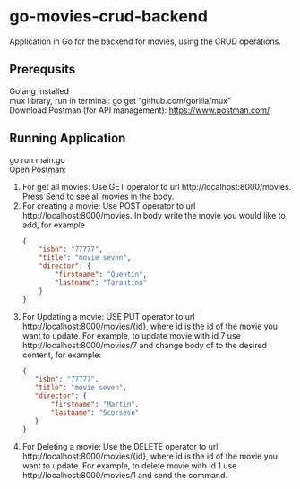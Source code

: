 # go-movies-crud-backend
Application in Go for the backend for movies, using the CRUD operations. 
## Prerequsits 
Golang installed \
mux library, run in terminal: go get "github.com/gorilla/mux" \
Download Postman (for API management): https://www.postman.com/
## Running Application 
go run main.go \
Open Postman:
1. For  get all movies: Use GET operator to url http://localhost:8000/movies. Press Send to see all movies in the body.
2. For  creating a movie: Use POST operator to url http://localhost:8000/movies. In body write the movie you would like to add, for example 
    ```json 
    {
        "isbn": "77777",
        "title": "movie seven",
        "director": {
            "firstname": "Quentin",
            "lastname": "Tarantino"
        }
    }
    ```
3. For Updating a movie: USE PUT operator to url http://localhost:8000/movies/{id}, where id is the id of the movie you want to update. For example, to update movie with id 7 use http://localhost:8000/movies/7 and change body of to the desired content, for example: 
     ```json 
    {
        "isbn": "77777",
        "title": "movie seven",
        "director": {
            "firstname": "Martin",
            "lastname": "Scorsese"
        }
    }
    ```
4. For Deleting a movie: Use the DELETE operator to url http://localhost:8000/movies/{id}, where id is the id of the movie you want to update. For example, to delete movie with id 1 use http://localhost:8000/movies/1 and send the command. 